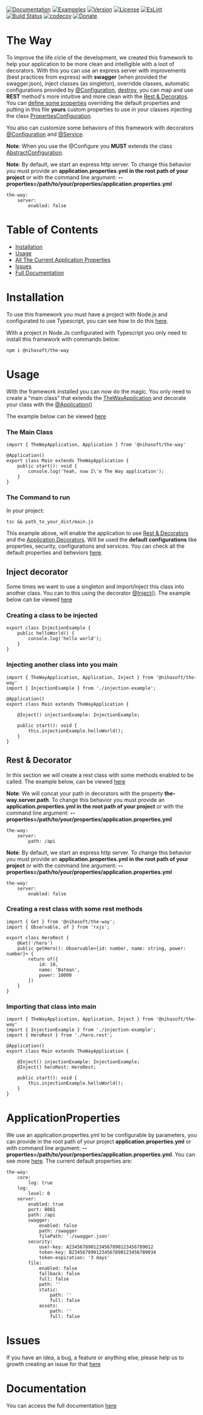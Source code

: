 [![Documentation](https://img.shields.io/badge/Documentation-lightseagreen.svg)](https://nihasoft.github.io/the-way/)
[![Exampples](https://img.shields.io/badge/Examples-lightseagreen.svg)](https://github.com/nihasoft/the-way-examples)
[![Version](https://img.shields.io/badge/Version-0.5.8-lightseagreen.svg)](https://www.npmjs.com/package/@nihasoft/the-way)
[![License](https://img.shields.io/badge/License-MIT-red.svg)](https://raw.githubusercontent.com/nihasoft/the-way/master/LICENSE)
[![EsLint](https://img.shields.io/badge/EsLint-Enabled-green.svg)](https://raw.githubusercontent.com/nihasoft/the-way/master/.eslintrc)
[![Build Status](https://travis-ci.com/nihasoft/the-way.svg?branch=master)](https://travis-ci.com/nihasoft/the-way)
[![codecov](https://codecov.io/gh/nihasoft/the-way/branch/master/graph/badge.svg)](https://codecov.io/gh/nihasoft/the-way)
[![Donate](https://img.shields.io/badge/%24-Donate-blue.svg)](https://nihasoft.github.io/the-way/donate)

# The Way
To improve the life cicle of the development, we created this framework to help your application to be more clean and intelligible with a loot of decorators.
With this you can use an express server with improvements (best practices from express) with **swagger** (when provided the swagger.json), inject classes (as singleton), overridde classes, automatic configurations provided by [@Configuration](https://nihasoft.github.io/the-way/guide/application-decorator#configure), [destroy](https://nihasoft.github.io/the-way/guide/core#destroy), you can map and use **REST** method's more intuitive and more clean with the [Rest & Decoratos](https://nihasoft.github.io/the-way/guide/rest). You can [define some properties](https://nihasoft.github.io/the-way/guide/application-properties)  overriding the default properties and putting in this file **yours** custom properties to use in your classes injecting the  class [PropertiesConfiguration](https://nihasoft.github.io/the-way/guide/configurations#properties-configuration).

You also can customize some behaviors of this framework with decorators [@Configuration](https://nihasoft.github.io/the-way/guide/application-decorator#configure) and [@Service](https://nihasoft.github.io/the-way/guide/application-decorator#service).

**Note**: When you use  the @Configure you **MUST** extends the class [AbstractConfiguration](https://nihasoft.github.io/the-way/guide/configurations#abstract-configuration).

**Note**: By default, we start an express http server. To change this behavior you must provide an **application.properties.yml in the root path of your project** or with the command line argument: **--properties=/path/to/your/properties/application.properties.yml**


    the-way:
        server:
            enabled: false

# Table of Contents

- [Installation](#installation)
- [Usage](#usage)
- [All The Current Application Properties](#applicationproperties)
- [Issues](#issues)
- [Full Documentation](#documentation)

# Installation
To use this framework you must have a project with Node.js and configurated to use Typescript, you can see how to do this [here](https://nihasoft.github.io/the-way/guide/fast-setup#tsNode).

With a project in Node.Js configurated with Typescript you only need to install this framework with commando below:

    npm i @nihasoft/the-way

# Usage
With the framework installed you can now do the magic.
You only need to create a "main class" that extends the [TheWayApplication](https://nihasoft.github.io/the-way/guide/core#the-way-application) and decorate your class with the [@Application()](https://nihasoft.github.io/the-way/guide/application-decorator#application)

The example below can be viewed [here](https://nihasoft.github.io/the-way/guide/fast-setup#theWay)

### The Main Class

    import { TheWayApplication, Application } from '@nihasoft/the-way'

    @Application()
    export class Main extends TheWayApplication {
        public start(): void {
            console.log('Yeah, now I\'m The Way application');
        }
    }

### The Command to run

In your project:

    tsc && path_to_your_dist/main.js

This example above, will enable the application to use [Rest & Decorators](https://nihasoft.github.io/the-way/guide/rest) and the [Application Decorators](https://nihasoft.github.io/the-way/guide/application-decorator). Will be used the **default configurations** like properties, security, configurations and services. You can check all the default properties and beheviors [here](https://nihasoft.github.io/the-way/).

## Inject decorator
Some times we want to use a singleton and import/inject this class into another class. You can to this using the decorator [@Inject()](https://nihasoft.github.io/the-way/guide/application-decorator#inject). The example below can be viewed [here](https://nihasoft.github.io/the-way/guide/fast-setup#injection-example)

### Creating a class to be injected
    export class InjectionExample {
        public helloWorld() {
            console.log('hello world');
        }
    }

### Injecting another class into you main

    import { TheWayApplication, Application, Inject } from '@nihasoft/the-way'
    import { InjectionExample } from './injection-example';

    @Application()
    export class Main extends TheWayApplication {

        @Inject() injectionExample: InjectionExample;

        public start(): void {
            this.injectionExample.helloWorld();
        }
    }


## Rest & Decorator
In this section we will create a rest class with some methods enabled to be called. The example below, can be viewed [here](https://nihasoft.github.io/the-way/guide/fast-setup#rest-example)

**Note**: We will concat your path in decorators with the property **the-way.server.path**. To change this behavior you must provide an **application.properties.yml in the root path of your project** or with the command line argument: **--properties=/path/to/your/properties/application.properties.yml**

    the-way:
        server:
            path: /api

**Note**: By default, we start an express http server. To change this behavior you must provide an **application.properties.yml in the root path of your project** or with the command line argument: **--properties=/path/to/your/properties/application.properties.yml**

    the-way:
        server:
            enabled: false

### Creating a rest class with some rest methods

    import { Get } from '@nihasoft/the-way';
    import { Observable, of } from 'rxjs';

    export class HeroRest {
        @Get('/hero')
        public getHero(): Observable<{id: number, name: string, power: number}> {
            return of({
                id: 10,
                name: 'Batman',
                power: 10000
            })
        }
    }

### Importing that class into main

    import { TheWayApplication, Application, Inject } from '@nihasoft/the-way'
    import { InjectionExample } from './injection-example';
    import { HeroRest } from './hero.rest';

    @Application()
    export class Main extends TheWayApplication {

        @Inject() injectionExample: InjectionExample;
        @Inject() heroRest: HeroRest;

        public start(): void {
            this.injectionExample.helloWorld();
        }
    }

# ApplicationProperties

We use an application.propertles.yml to be configurable by parameters, you can provide in the root path of your project **application.properties.yml** or with command line argument: **--properties=/path/to/your/properties/application.properties.yml**. You can see more [here](https://nihasoft.github.io/the-way/guide/application-properties).
The current default properties are:

    the-way:
        core:
            log: true
        log:
            level: 0
        server:
            enabled: true
            port: 8081
            path: /api
            swagger:
                enabled: false
                path: /swagger
                filePath: './swagger.json'
            security:
                user-key: A2345678901234567890123456789012
                token-key: B2345678901234567890123456789034
                token-expiration: '3 days'
            file:
                enabled: false
                fallback: false
                full: false
                path: ''
                static: 
                    path: ''
                    full: false
                assets: 
                    path: ''
                    full: false

# Issues

If you have an idea, a bug, a feature or anything else, please help us to growth creating an issue for that [here](https://github.com/nihasoft/the-way/issues)

# Documentation 

You can access the full documentation [here](https://nihasoft.github.io/the-way/)
